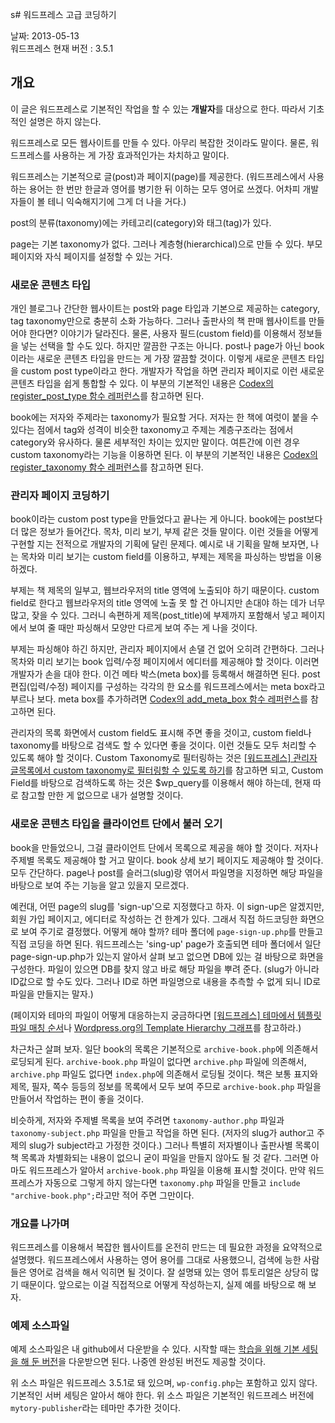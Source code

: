 s# 워드프레스 고급 코딩하기

날짜: 2013-05-13   
워드프레스 현재 버전 : 3.5.1

## 개요

이 글은 워드프레스로 기본적인 작업을 할 수 있는 **개발자**를 대상으로 한다. 따라서 기초적인 설명은 하지 않는다.

워드프레스로 모든 웹사이트를 만들 수 있다. 아무리 복잡한 것이라도 말이다. 물론, 워드프레스를 사용하는 게 가장 효과적인가는 차치하고 말이다.

워드프레스는 기본적으로 글(post)과 페이지(page)를 제공한다. (워드프레스에서 사용하는 용어는 한 번만 한글과 영어를 병기한 뒤 이하는 모두 영어로 쓰겠다. 어차피 개발자들이 볼 테니 익숙해지기에 그게 더 나을 거다.) 

post의 분류(taxonomy)에는 카테고리(category)와 태그(tag)가 있다. 

page는 기본 taxonomy가 없다. 그러나 계층형(hierarchical)으로 만들 수 있다. 부모 페이지와 자식 페이지를 설정할 수 있는 거다.

### 새로운 콘텐츠 타입

개인 블로그나 간단한 웹사이트는 post와 page 타입과 기본으로 제공하는 category, tag taxonomy만으로 충분히 소화 가능하다. 그러나 출판사의 책 판매 웹사이트를 만들어야 한다면? 이야기가 달라진다. 물론, 사용자 필드(custom field)를 이용해서 정보들을 넣는 선택을 할 수도 있다. 하지만 깔끔한 구조는 아니다. post나 page가 아닌 book이라는 새로운 콘텐츠 타입을 만드는 게 가장 깔끔할 것이다. 이렇게 새로운 콘텐츠 타입을 custom post type이라고 한다. 개발자가 작업을 하면 관리자 페이지로 이런 새로운 콘텐츠 타입을 쉽게 통합할 수 있다. 이 부분의 기본적인 내용은 [Codex의 register_post_type 함수 레퍼런스](http://codex.wordpress.org/Function_Reference/register_post_type)를 참고하면 된다.

book에는 저자와 주제라는 taxonomy가 필요할 거다. 저자는 한 책에 여럿이 붙을 수 있다는 점에서 tag와 성격이 비슷한 taxonomy고 주제는 계층구조라는 점에서 category와 유사하다. 물론 세부적인 차이는 있지만 말이다. 여튼간에 이런 경우 custom taxonomy라는 기능을 이용하면 된다. 이 부분의 기본적인 내용은 [Codex의 register_taxonomy 함수 레퍼런스](http://codex.wordpress.org/Function_Reference/register_taxonomy)를 참고하면 된다.

### 관리자 페이지 코딩하기

book이라는 custom post type을 만들었다고 끝나는 게 아니다. book에는 post보다 더 많은 정보가 들어간다. 목차, 미리 보기, 부제 같은 것들 말이다. 이런 것들을 어떻게 구현할 지는 전적으로 개발자의 기획에 달린 문제다. 예시로 내 기획을 말해 보자면, 나는 목차와 미리 보기는 custom field를 이용하고, 부제는 제목을 파싱하는 방법을 이용하겠다. 

부제는 책 제목의 일부고, 웹브라우저의 title 영역에 노출되야 하기 때문이다. custom field로 한다고 웹브라우저의 title 영역에 노출 못 할 건 아니지만 손대야 하는 데가 너무 많고, 잦을 수 있다. 그러니 속편하게 제목(post_title)에 부제까지 포함해서 넣고 페이지에서 보여 줄 때만 파싱해서 모양만 다르게 보여 주는 게 나을 것이다.

부제는 파싱해야 하긴 하지만, 관리자 페이지에서 손댈 건 없어 오히려 간편하다. 그러나 목차와 미리 보기는 book 입력/수정 페이지에서 에디터를 제공해야 할 것이다. 이러면 개발자가 손을 대야 한다. 이건 메타 박스(meta box)를 등록해서 해결하면 된다. post 편집(입력/수정) 페이지를 구성하는 각각의 한 요소를 워드프레스에서는 meta box라고 부르나 보다. meta box를 추가하려면 [Codex의 add_meta_box 함수 레퍼런스](http://codex.wordpress.org/Function_Reference/add_meta_box)를 참고하면 된다.

관리자의 목록 화면에서 custom field도 표시해 주면 좋을 것이고, custom field나 taxonomy를 바탕으로 검색도 할 수 있다면 좋을 것이다. 이런 것들도 모두 처리할 수 있도록 해야 할 것이다. Custom Taxonomy로 필터링하는 것은 [[워드프레스] 관리자 글목록에서 custom taxonomy로 필터링할 수 있도록 하기](http://mytory.net/archives/9090)를 참고하면 되고, Custom Field를 바탕으로 검색하도록 하는 것은 $wp_query를 이용해서 해야 하는데, 현재 따로 참고할 만한 게 없으므로 내가 설명할 것이다.

### 새로운 콘텐츠 타입을 클라이언트 단에서 불러 오기

book을 만들었으니, 그걸 클라이언트 단에서 목록으로 제공을 해야 할 것이다. 저자나 주제별 목록도 제공해야 할 거고 말이다. book 상세 보기 페이지도 제공해야 할 것이다. 모두 간단하다. page나 post를 슬러그(slug)랑 엮어서 파일명을 지정하면 해당 파일을 바탕으로 보여 주는 기능을 알고 있을지 모르겠다.

예컨대, 어떤 page의 slug를 'sign-up'으로 지정했다고 하자. 이 sign-up은 알겠지만, 회원 가입 페이지고, 에디터로 작성하는 건 한계가 있다. 그래서 직접 하드코딩한 화면으로 보여 주기로 결정했다. 어떻게 해야 할까? 테마 폴더에 `page-sign-up.php`를 만들고 직접 코딩을 하면 된다. 워드프레스는 'sing-up' page가 호출되면 테마 폴더에서 일단 page-sign-up.php가 있는지 알아서 살펴 보고 없으면 DB에 있는 걸 바탕으로 화면을 구성한다. 파일이 있으면 DB를 찾지 않고 바로 해당 파일을 뿌려 준다. (slug가 아니라 ID값으로 할 수도 있다. 그러나 ID로 하면 파일명으로 내용을 추측할 수 없게 되니 ID로 파일을 만들지는 말자.)

(페이지와 테마의 파일이 어떻게 대응하는지 궁금하다면 [[워드프레스] 테마에서 템플릿 파일 매칭 순서](http://mytory.net/archives/10119)나 [Wordpress.org의 Template Hierarchy 그래프](http://codex.wordpress.org/images/1/18/Template_Hierarchy.png)를 참고하라.)

차근차근 살펴 보자. 일단 book의 목록은 기본적으로 `archive-book.php`에 의존해서 로딩되게 된다. `archive-book.php` 파일이 없다면 `archive.php` 파일에 의존해서, `archive.php` 파일도 없다면 `index.php`에 의존해서 로딩될 것이다. 책은 보통 표지와 제목, 필자, 쪽수 등등의 정보를 목록에서 모두 보여 주므로 `archive-book.php` 파일을 만들어서 작업하는 편이 좋을 것이다.

비슷하게, 저자와 주제별 목록을 보여 주려면 `taxonomy-author.php` 파일과 `taxonomy-subject.php` 파일을 만들고 작업을 하면 된다. (저자의 slug가 author고 주제의 slug가 subject라고 가정한 것이다.) 그러나 특별히 저자별이나 출판사별 목록이 책 목록과 차별화되는 내용이 없으니 굳이 파일을 만들지 않아도 될 것 같다. 그러면 아마도 워드프레스가 알아서 `archive-book.php` 파일을 이용해 표시할 것이다. 만약 워드프레스가 자동으로 그렇게 하지 않는다면 `taxonomy.php` 파일을 만들고 `include "archive-book.php";`라고만 적어 주면 그만이다.

### 개요를 나가며

워드프레스를 이용해서 복잡한 웹사이트를 온전히 만드는 데 필요한 과정을 요약적으로 설명했다. 워드프레스에서 사용하는 영어 용어를 그대로 사용했으니, 검색에 능한 사람들은 영어로 검색을 해서 익히면 될 것이다. 잘 설명돼 있는 영어 튜토리얼은 상당히 많기 때문이다. 앞으로는 이걸 직접적으로 어떻게 작성하는지, 실제 예를 바탕으로 해 보자.

### 예제 소스파일

예제 소스파일은 내 github에서 다운받을 수 있다. 시작할 때는 [학습을 위해 기본 세팅을 해 둔 버전](https://github.com/mytory/wp-publisher/tree/standby)을 다운받으면 된다. 나중엔 완성된 버전도 제공할 것이다.

위 소스 파일은 워드프레스 3.5.1로 돼 있으며, `wp-config.php`는 포함하고 있지 않다. 기본적인 서버 세팅은 알아서 해야 한다. 위 소스 파일은 기본적인 워드프레스 버전에 `mytory-publisher`라는 테마만 추가한 것이다.